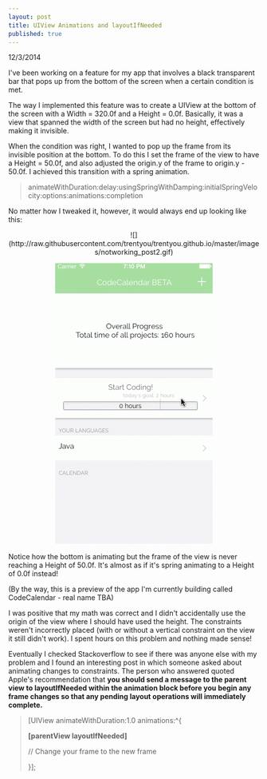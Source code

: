 ```yaml
---
layout: post
title: UIView Animations and layoutIfNeeded
published: true
---
```


12/3/2014

I've been working on a feature for my app that involves a black transparent bar that pops up from the bottom of the screen when a certain condition is met. 

The way I implemented this feature was to create a UIView at the bottom of the screen with a Width = 320.0f and a Height = 0.0f. Basically, it was a view that spanned the width of the screen but had no height, effectively making it invisible. 

When the condition was right, I wanted to pop up the frame from its invisible position at the bottom. To do this I set the frame of the view to have a Height = 50.0f, and also adjusted the origin.y of the frame to origin.y - 50.0f. I achieved this transition with a spring animation. 

> animateWithDuration:delay:usingSpringWithDamping:initialSpringVelocity:options:animations:completion



No matter how I tweaked it, however, it would always end up looking like this:


<div style="text-align:center">
![](http://raw.githubusercontent.com/trentyou/trentyou.github.io/master/images/notworking_post2.gif)

![](/images/notworking_post2.gif)
</div>
Notice how the bottom is animating but the frame of the view is never reaching a Height of 50.0f. It's almost as if it's spring animating to a Height of 0.0f instead!


(By the way, this is a preview of the app I'm currently building called CodeCalendar - real name TBA)

I was positive that my math was correct and I didn't accidentally use the origin of the view where I should have used the height. The constraints weren't incorrectly placed (with or without a vertical constraint on the view it still didn't work). I spent hours on this problem and nothing made sense! 

Eventually I checked Stackoverflow to see if there was anyone else with my problem and I found an interesting post in which someone asked about animating changes to constraints. The person who answered quoted Apple's recommendation that **you should send a message to the parent view to layoutIfNeeded within the animation block before you begin any frame changes so that any pending layout operations will immediately complete.**

> [UIView animateWithDuration:1.0 animations:^{
>
>	**[parentView layoutIfNeeded]**
>    
>    // Change your frame to the new frame
>    
>}];